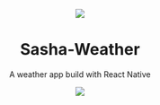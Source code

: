 <p align="center">
<img src="https://img.shields.io/github/stars/Harshsngh07/Sasha-Weather?style=flat-square">
</p>

 <h1 align="center">Sasha-Weather</h1>
<p align="center">A weather app build with React Native</p>

<p align="center"><img src="demo.gif"></p>
